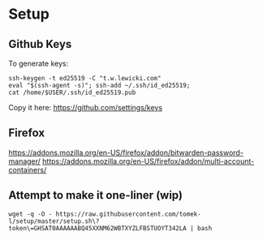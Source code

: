 # Setup




## Github Keys

To generate keys:
```
ssh-keygen -t ed25519 -C "t.w.lewicki.com"
eval "$(ssh-agent -s)"; ssh-add ~/.ssh/id_ed25519;
cat /home/$USER/.ssh/id_ed25519.pub
```

Copy it here:
https://github.com/settings/keys


## Firefox

https://addons.mozilla.org/en-US/firefox/addon/bitwarden-password-manager/
https://addons.mozilla.org/en-US/firefox/addon/multi-account-containers/


## Attempt to make it one-liner (wip)
```shell
wget -q -O - https://raw.githubusercontent.com/tomek-l/setup/master/setup.sh\?token\=GHSAT0AAAAAABQ45XXNM62WBTXYZLFBSTUOYT342LA | bash
```
